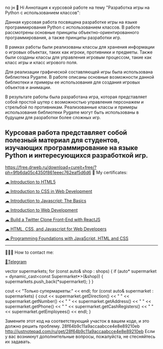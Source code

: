 no jн
 👋 Hi
 Аннотация к курсовой работе на тему "Разработка игры на Python с использованием классов":

Данная курсовая работа посвящена разработке игры на языке программирования Python с использованием классов. В работе рассмотрены основные принципы объектно-ориентированного программирования, а также принципы разработки игр. 

В рамках работы были реализованы классы для хранения информации о игровых объектах, таких как игроки, противники и предметы. Также были созданы классы для управления игровым процессом, такие как класс игры и класс игрового поля. 

Для реализации графической составляющей игры была использована библиотека Pygame. В работе описаны основные возможности данной библиотеки и примеры ее использования для создания игровых объектов и анимации.

В результате работы была разработана игра, которая представляет собой простой шутер с возможностью управления персонажем и стрельбой по противникам. Реализованные классы и примеры использования библиотеки Pygame могут быть использованы в будущем для разработки более сложных игр.

Курсовая работа представляет собой полезный материал для студентов, изучающих программирование на языке Python и интересующихся разработкой игр.
---
https://free.drweb.ru/download+cureit+free/?ph=9fb6da05c4350f861eeec762eaf5d6d6
🔖 My certificates: <p><a href="https://coursera.org/share/641266f14fe2f0ea3710282483673a0c">☁ Introduction to HTML5</a></p> </p>
<p><a href="https://www.coursera.org/account/accomplishments/verify/S3KBB54TCNXJ">☁ Introduction to CSS in Web Development</a></p> </p>
<p><a href="https://www.coursera.org/account/accomplishments/verify/C4M3GL3TLAVC">☁ Introduction to Javascript: The Basics</a></p> </p>
<p><a href="https://www.coursera.org/account/accomplishments/verify/465U9W88MDVT">☁ 
Introduction to Web Development</a></p> </p>
<p><a href="https://www.coursera.org/account/accomplishments/certificate/UR7EYABXDK7U">☁ 
Build a Twitter Clone Front-End with ReactJS</a></p> </p>
<p><a href="https://www.coursera.org/account/accomplishments/verify/8P2JR5YY3C2A">☁ 
HTML, CSS, and Javascript for Web Developers</a></p> </p>
<p><a href="https://www.coursera.org/account/accomplishments/verify/6YJS3J9FTB49">☁ Programming Foundations with JavaScript, HTML and CSS</a></p> </p>

---

👨🏻‍💻 How to contact me: <p><a href="https://t.me/devuejs">💬Telegram</a></p>

vector<Supermarket> supermarkets;
for (const auto& shop : shops) {
    if (auto* supermarket = dynamic_cast<const Supermarket*>(&shop)) {
        supermarkets.push_back(*supermarket);
    }
}

cout << "Только супермаркеты:" << endl;
for (const auto& supermarket : supermarkets) {
    cout << supermarket.getDirection() << " " << supermarket.getNumber() << " " << supermarket.getAddress() << " " << supermarket.getPhone() << " " << supermarket.getCashRegisters() << " " << supermarket.getEmployees() << endl;
}


Замените этот код на соответствующий участок в вашем коде, и это должно решить проблему. 28f64b9c11a9accaabcce4e8e89210eb
http://justnotepad.com/ru/get/28f64b9c11a9accaabcce4e8e89210eb
Если у вас возникнут дополнительные вопросы, пожалуйста, не стесняйтесь их задавать.

